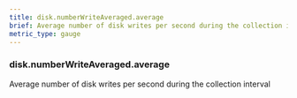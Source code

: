 ```yaml
---
title: disk.numberWriteAveraged.average
brief: Average number of disk writes per second during the collection interval
metric_type: gauge
---
```

### disk.numberWriteAveraged.average

Average number of disk writes per second during the collection interval